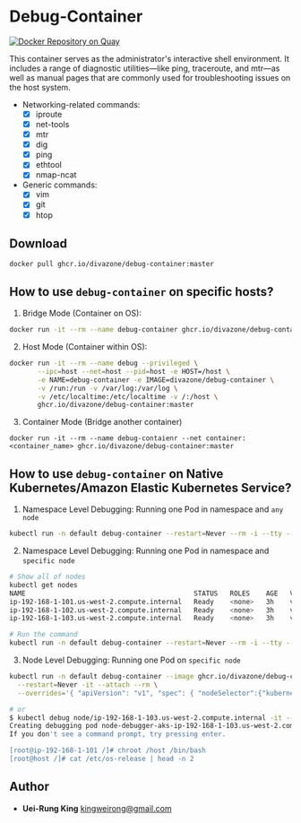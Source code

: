 # Debug-Container

[![Docker Repository on Quay](https://quay.io/repository/divazone_tw/debug-container/status "Docker Repository on Quay")](https://quay.io/repository/divazone_tw/debug-container)

This container serves as the administrator's interactive shell environment. It includes a range of diagnostic utilities—like ping, traceroute, and mtr—as well as manual pages that are commonly used for troubleshooting issues on the host system.

- Networking-related commands:
  - [x] iproute
  - [x] net-tools
  - [x] mtr
  - [x] dig
  - [x] ping
  - [x] ethtool
  - [x] nmap-ncat
- Generic commands:
  - [x] vim
  - [x] git
  - [x] htop

## Download
```
docker pull ghcr.io/divazone/debug-container:master
```

## How to use `debug-container` on specific hosts?

1. Bridge Mode (Container on OS):
```bash
docker run -it --rm --name debug-container ghcr.io/divazone/debug-container:master
```

2. Host Mode (Container within OS):
```bash
docker run -it --rm --name debug --privileged \
       --ipc=host --net=host --pid=host -e HOST=/host \
       -e NAME=debug-container -e IMAGE=divazone/debug-container \
       -v /run:/run -v /var/log:/var/log \
       -v /etc/localtime:/etc/localtime -v /:/host \
       ghcr.io/divazone/debug-container:master
```

3. Container Mode (Bridge another container)
```
docker run -it --rm --name debug-contaienr --net container:<container_name> ghcr.io/divazone/debug-container:master
```

## How to use `debug-container` on Native Kubernetes/Amazon Elastic Kubernetes Service?

1. Namespace Level Debugging: Running one Pod in namespace and `any node`
```bash
kubectl run -n default debug-container --restart=Never --rm -i --tty --image ghcr.io/divazone/debug-container:master -- /bin/bash
```

2. Namespace Level Debugging: Running one Pod in namespace and `specific node`
```bash
# Show all of nodes
kubectl get nodes
NAME                                          STATUS   ROLES    AGE   VERSION
ip-192-168-1-101.us-west-2.compute.internal   Ready    <none>   3h    v1.29.0
ip-192-168-1-102.us-west-2.compute.internal   Ready    <none>   3h    v1.29.0
ip-192-168-1-103.us-west-2.compute.internal   Ready    <none>   3h    v1.29.0

# Run the command
kubectl run -n default debug-container --restart=Never --rm -i --tty --overrides='{ "apiVersion": "v1", "spec": {"nodeName":"ip-192-168-1-103.us-west-2.compute.internal"}}' --image ghcr.io/divazone/debug-container:master -- /bin/bash
```

3. Node Level Debugging: Running one Pod on `specific node`
```bash
kubectl run -n default debug-container --image ghcr.io/divazone/debug-container:master \
  --restart=Never -it --attach --rm \
  --overrides='{ "apiVersion": "v1", "spec": { "nodeSelector":{"kubernetes.io/hostname":"ip-192-168-1-103.us-west-2.compute.internal"}, "hostNetwork": true}}' -- /bin/bash

# or
$ kubectl debug node/ip-192-168-1-103.us-west-2.compute.internal -it --image=ghcr.io/divazone/debug-container:master -- /bin/bash
Creating debugging pod node-debugger-aks-ip-192-168-1-103.us-west-2.compute.internal with container debugger on node ip-192-168-1-103.us-west-2.compute.internal.
If you don't see a command prompt, try pressing enter.

[root@ip-192-168-1-101 /]# chroot /host /bin/bash
[root@host /]# cat /etc/os-release | head -n 2
```

## Author
* **Uei-Rung King** <kingweirong@gmail.com>
